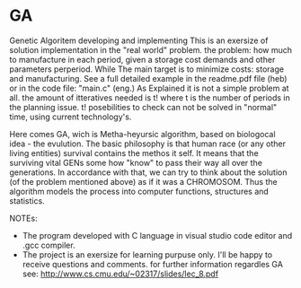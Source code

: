 # GA
Genetic Algoritem developing and implementing
This is an exersize of solution implementation in the "real world" problem.
the problem: how much to manufacture in each period, given a storage cost demands and other parameters perperiod.
While The main target is to minimize costs: storage and manufacturing.
See a full detailed example in the readme.pdf file (heb) or in the code file: "main.c" (eng.)
As Explained it is not a simple problem at all.
the amount of itteratives needed is t! where t is the number of periods in the planning issue.
t! posebilities to check can not be solved in "normal" time, using current technology's.

Here comes GA, wich is Metha-heyursic algorithm, based on biologocal idea - the evulution.
The basic philosophy is that human race (or any other living entities) survival contains the methos it self.
It means that the  surviving vital GENs some how "know" to pass their way all over the generations.
In accordance with that, we can try to think about the solution (of the problem mentioned above) as if it was 
a CHROMOSOM.
Thus the algorithm models the process into computer functions, structures and statistics.


NOTEs:
- The program developed with C language in visual studio code editor and .gcc compiler.
- The project is an exersize for learning purpuse only. I'll be happy to receive questions and comments.
  for further information regardles GA see: http://www.cs.cmu.edu/~02317/slides/lec_8.pdf


